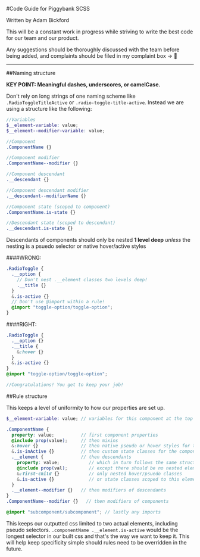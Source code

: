 #Code Guide for Piggybank SCSS

Written by Adam Bickford

This will be a constant work in progress while striving to write the best code for our team and our product.

Any suggestions should be thoroughly discussed with the team before being added, and complaints should be filed in my complaint box -> :toilet:

---

##Naming structure

**KEY POINT: Meaningful dashes, underscores, or camelCase.**

Don't rely on long strings of one naming scheme like `.RadioToggleTitleActive`
or `.radio-toggle-title-active`. Instead we are using a structure like the
following:

```scss
//Variables
$__element-variable: value;
$__element--modifier-variable: value;

//Component
.ComponentName {}

//Component modifier
.ComponentName--modifier {}

//Component descendant
.__descendant {}

//Component descendant modifier
.__descendant--modifierName {}

//Component state (scoped to component)
.ComponentName.is-state {}

//Descendant state (scoped to descendant)
.__descendant.is-state {}
```

Descendants of components should only be nested **1 level deep** *unless* the
nesting is a psuedo selector or native hover/active styles

####WRONG:
```scss
.RadioToggle {
  .__option {
    // Don't nest .__element classes two levels deep!
    .__title {}
  }
  &.is-active {}
  // Don't use @import within a rule!
  @import "toggle-option/toggle-option";
}
```

####RIGHT:
```scss
.RadioToggle {
  .__option {}
  .__title {
    &:hover {}
  }
  &.is-active {}
}
@import "toggle-option/toggle-option";

//Congratulations! You get to keep your job!
```

##Rule structure

This keeps a level of uniformity to how our properties are set up.

```scss
$__element-variable: value; // variables for this component at the top of the page

.ComponentName {
  property: value;          // first component properties
  @include prop(value);     // then mixins
  &:hover {}                // then native pseudo or hover styles for the component
  &.is-inActive {}          // then custom state classes for the component
  .__element {              // then descendants
    property: value;           // which in turn follows the same structure
    @include prop(val);        // except there should be no nested elements
    &:first-child {}           // only nested hover/psuedo classes
    &.is-active {}             // or state classes scoped to this element
  }
  .__element--modifier {}   // then modifiers of descendants
}
.ComponentName--modifier {}   // then modifiers of components

@import "subcomponent/subcomponent"; // lastly any imports
```

This keeps our outputted css limited to two actual elements, including pseudo selectors. `.componentName .__element.is-active` would be the longest selector in our built css and that's the way we want to keep it. This
will help keep specificity simple should rules need to be overridden in the future.
